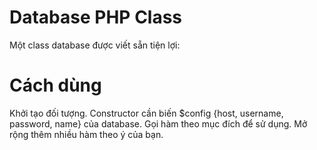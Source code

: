 # Database PHP Class 
  Một class database được viết sẵn tiện lợi:
# Cách dùng
  Khởi tạo đối tượng.
  Constructor cần biến $config {host, username, password, name} của database.
  Gọi hàm theo mục đích để sử dụng.
  Mở rộng thêm nhiều hàm theo ý của bạn.
